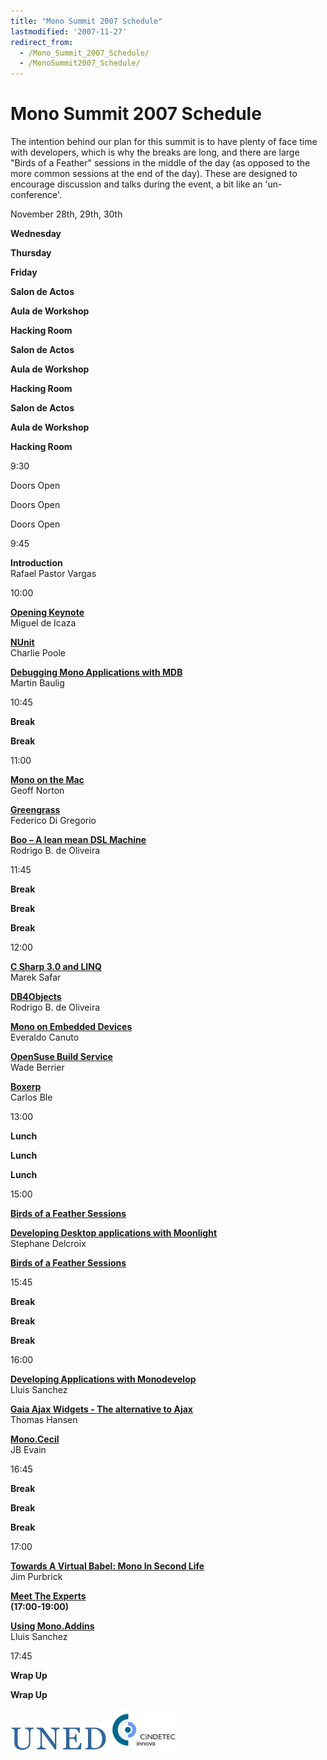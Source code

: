 ```yaml
---
title: "Mono Summit 2007 Schedule"
lastmodified: '2007-11-27'
redirect_from:
  - /Mono_Summit_2007_Schedule/
  - /MonoSummit2007_Schedule/
---
```


Mono Summit 2007 Schedule
=========================

The intention behind our plan for this summit is to have plenty of face time with developers, which is why the breaks are long, and there are large "Birds of a Feather" sessions in the middle of the day (as opposed to the more common sessions at the end of the day). These are designed to encourage discussion and talks during the event, a bit like an 'un-conference'.

November 28th, 29th, 30th

**Wednesday**

**Thursday**

**Friday**

**Salon de Actos**

**Aula de Workshop**

**Hacking Room**

**Salon de Actos**

**Aula de Workshop**

**Hacking Room**

**Salon de Actos**

**Aula de Workshop**

**Hacking Room**

9:30

Doors Open

Doors Open

Doors Open

9:45

**Introduction**<br/>
 Rafael Pastor Vargas

10:00

**[Opening Keynote](/archived/mono_summit_2007_session_list/#opening-keynote)**<br/>
Miguel de Icaza

**[NUnit](/archived/mono_summit_2007_session_list/#nunit)**<br/>
Charlie Poole

**[Debugging Mono Applications with MDB](/archived/mono_summit_2007_session_list/#debugging-mono-applications-with-mdb)**<br/>
Martin Baulig

10:45

**Break**

**Break**

11:00

**[Mono on the Mac](/archived/mono_summit_2007_session_list/#mono-on-the-mac)**<br/>
Geoff Norton

**[Greengrass](/archived/mono_summit_2007_session_list/#greengrass)**<br/>
Federico Di Gregorio

**[Boo – A lean mean DSL Machine](/archived/mono_summit_2007_session_list/#boo--a-lean-mean-dsl-machine)**<br/>
Rodrigo B. de Oliveira

11:45

**Break**

**Break**

**Break**

12:00

**[C Sharp 3.0 and LINQ](/archived/mono_summit_2007_session_list/#c-sharp-30-and-linq)**<br/>
Marek Safar

**[DB4Objects](/archived/mono_summit_2007_session_list/#db4o)**<br/>
 Rodrigo B. de Oliveira

**[Mono on Embedded Devices](/archived/mono_summit_2007_session_list/#mono-on-embedded-devices)**<br/>
Everaldo Canuto

**[OpenSuse Build Service](/archived/mono_summit_2007_session_list/#opensuse-build-service)**<br/>
Wade Berrier

**[Boxerp](/archived/mono_summit_2007_session_list/#boxerp)**<br/>
Carlos Ble

13:00

**Lunch**

**Lunch**

**Lunch**

15:00

**[Birds of a Feather Sessions](/archived/mono_summit_2007_session_list/#birds-of-a-feather-sessions)**

**[Developing Desktop applications with Moonlight](/archived/mono_summit_2007_session_list/#developing-desktop-applications-with-moonlight)**<br/>
Stephane Delcroix

**[Birds of a Feather Sessions](/archived/mono_summit_2007_session_list/#birds-of-a-feather-sessions)**

15:45

**Break**

**Break**

**Break**

16:00

**[Developing Applications with Monodevelop](/archived/mono_summit_2007_session_list/#developing-applications-with-monodevelop)**<br/>
Lluis Sanchez

**[Gaia Ajax Widgets - The alternative to Ajax](/archived/mono_summit_2007_session_list/#gaia-ajax-widgets---the-alternative-to-ajax)**<br/>
Thomas Hansen

**[Mono.Cecil](/archived/mono_summit_2007_session_list/#monocecil)**<br/>
JB Evain

16:45

**Break**

**Break**

**Break**

17:00

**[Towards A Virtual Babel: Mono In Second Life](/archived/mono_summit_2007_session_list/#towards-a-virtual-babel-mono-in-second-life)**<br/>
Jim Purbrick

**[Meet The Experts](/archived/mono_summit_2007_session_list/#meet-the-experts)**<br/>
 **(17:00-19:00)**

**[Using Mono.Addins](/archived/mono_summit_2007_session_list/#using-monoaddins)**<br/>
Lluis Sanchez

17:45

**Wrap Up**

**Wrap Up**

 [![Logo uned.gif](/archived/images/e/e1/Logo_uned.gif)](/archived/images/e/e1/Logo_uned.gif) [![Cindetec.png](/archived/images/8/86/Cindetec.png)](/archived/images/8/86/Cindetec.png)
